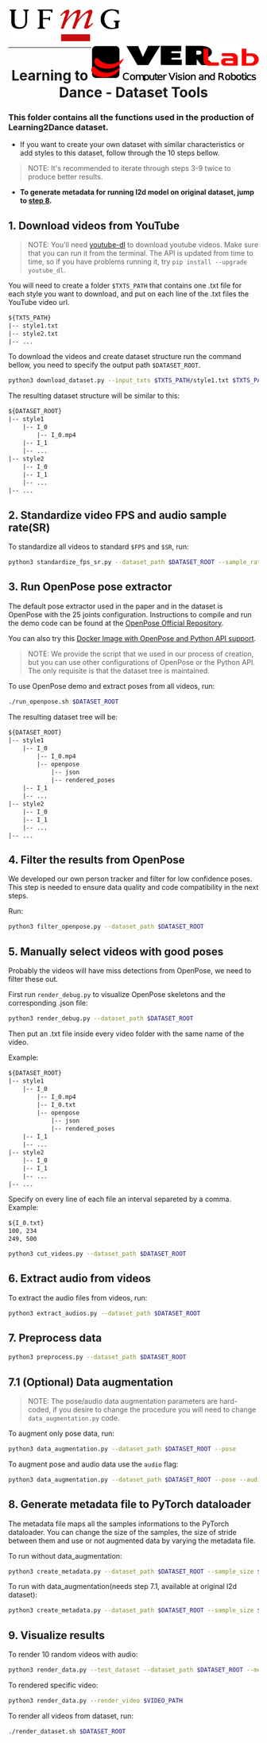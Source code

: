 <link rel="stylesheet" type="../docs/assets/style.css" media="all" href="URL" />

<img align="left" width="auto" height="75" src="../docs/assets/ufmg.png">
<img align="right" width="auto" height="75" src="../docs/assets/verlab.png">
<br/>
<br/>
<br/>
<br/>
<hr>

<h1 align="center"> <b>Learning to Dance - Dataset Tools</b></h1>


### This folder contains all the functions used in the production of Learning2Dance dataset. 

- If you want to create your own dataset with similar characteristics or add styles to this dataset, follow through the 10 steps bellow. 
> NOTE: It's recommended to iterate through steps 3-9 twice to produce better results.

- **To generate metadata for running l2d model on original dataset, jump to [step 8](##8.-Generate-metadata-file-to-PyTorch-dataloader).** 

## 1. Download videos from YouTube

>NOTE: You'll need [youtube-dl](https://youtube-dl.org/) to download youtube videos. Make sure that you can run it from the terminal. The API is updated from time to time, so if you have problems running it, try ```pip install --upgrade youtube_dl```.

You will need to create a folder `$TXTS_PATH` that contains one .txt file for each style you want to download, and put on each line of the .txt files the YouTube video url.
```
${TXTS_PATH}
|-- style1.txt
|-- style2.txt
|-- ...
```

To download the videos and create dataset structure run the command bellow, you need to specify the output path `$DATASET_ROOT`.

```bash
python3 download_dataset.py --input_txts $TXTS_PATH/style1.txt $TXTS_PATH/style2.txt ... --output_path $DATASET_ROOT
```

The resulting dataset structure will be similar to this:

```
${DATASET_ROOT}
|-- style1
    |-- I_0
        |-- I_0.mp4
    |-- I_1
    |-- ...
|-- style2
    |-- I_0
    |-- I_1
    |-- ...
|-- ...
```

## 2. Standardize video FPS and audio sample rate(SR)

To standardize all videos to standard `$FPS` and `$SR`, run:

```bash
python3 standardize_fps_sr.py --dataset_path $DATASET_ROOT --sample_rate $SR --fps $FPS
```

## 3. Run OpenPose pose extractor

The default pose extractor used in the paper and in the dataset is OpenPose with the 25 joints configuration. Instructions to compile and run the demo code can be found at the [OpenPose Official Repository](https://github.com/CMU-Perceptual-Computing-Lab/openpose). 

You can also try this [Docker Image with OpenPose and Python API support](https://hub.docker.com/r/cwaffles/openpose).

>NOTE: We provide the script that we used in our process of creation, but you can use other configurations of OpenPose or the Python API. The only requisite is that the dataset tree is maintained.

To use OpenPose demo and extract poses from all videos, run:

```bash
./run_openpose.sh $DATASET_ROOT
```

The resulting dataset tree will be:

```
${DATASET_ROOT}
|-- style1
    |-- I_0
        |-- I_0.mp4
        |-- openpose
            |-- json
            |-- rendered_poses
    |-- I_1
    |-- ...
|-- style2
    |-- I_0
    |-- I_1
    |-- ...
|-- ...
```

## 4. Filter the results from OpenPose

We developed our own person tracker and filter for low confidence poses. This step is needed to ensure data quality and code compatibility in the next steps.

Run:

```bash
python3 filter_openpose.py --dataset_path $DATASET_ROOT
```

## 5. Manually select videos with good poses

Probably the videos will have miss detections from OpenPose, we need to filter these out. 

First run `render_debug.py` to visualize OpenPose skeletons and the corresponding .json file:

```bash
python3 render_debug.py --dataset_path $DATASET_ROOT
```

Then put an .txt file inside every video folder with the same name of the video. 

Example:

```
${DATASET_ROOT}
|-- style1
    |-- I_0
        |-- I_0.mp4
        |-- I_0.txt
        |-- openpose
            |-- json
            |-- rendered_poses
    |-- I_1
    |-- ...
|-- style2
    |-- I_0
    |-- I_1
    |-- ...
|-- ...
```

Specify on every line of each file an interval separeted by a comma. Example:

```
${I_0.txt}
100, 234
249, 500
```

```bash
python3 cut_videos.py --dataset_path $DATASET_ROOT
```

## 6. Extract audio from videos

To extract the audio files from videos, run:

```bash
python3 extract_audios.py --dataset_path $DATASET_ROOT
```

## 7. Preprocess data

```bash
python3 preprocess.py --dataset_path $DATASET_ROOT
```

## 7.1 (Optional) Data augmentation

> NOTE: The pose/audio data augmentation parameters are hard-coded, if you desire to change the procedure you will need to change `data_augmentation.py` code.

To augment only pose data, run:
```bash
python3 data_augmentation.py --dataset_path $DATASET_ROOT --pose
```
To augment pose and audio data use the `audio` flag:
```bash
python3 data_augmentation.py --dataset_path $DATASET_ROOT --pose --audio
```

## 8. Generate metadata file to PyTorch dataloader

The metadata file maps all the samples informations to the PyTorch dataloader. You can change the size of the samples, the size of stride between them and use or not augmented data by varying the metadata file. 

To run without data_augmentation:

```bash
python3 create_metadata.py --dataset_path $DATASET_ROOT --sample_size $SAMPLE_SIZE --stride $STRIDE
```

To run with data_augmentation(needs step 7.1, available at original l2d dataset):

```bash
python3 create_metadata.py --dataset_path $DATASET_ROOT --sample_size $SAMPLE_SIZE --stride $STRIDE --data_aug
```

## 9. Visualize results

To render 10 random videos with audio:
```bash
python3 render_data.py --test_dataset --dataset_path $DATASET_ROOT --metadata_path $METADATA_PATH 
```
To rendered specific video:
```bash
python3 render_data.py --render_video $VIDEO_PATH
```

To render all videos from dataset, run:
```bash
./render_dataset.sh $DATASET_ROOT
```